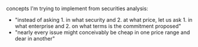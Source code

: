 concepts I'm trying to implement from securities analysis:

- "instead of asking 1. in what security and 2. at what price, let us ask 1. in what enterprise and 2. on what terms is the commitment proposed"
- "nearly every issue might conceivably be cheap in one price range and dear in another"
